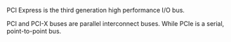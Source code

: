 
PCI Express is the third generation high performance I/O bus.

PCI and PCI-X buses are parallel interconnect buses. While PCIe is a serial, point-to-point bus.

